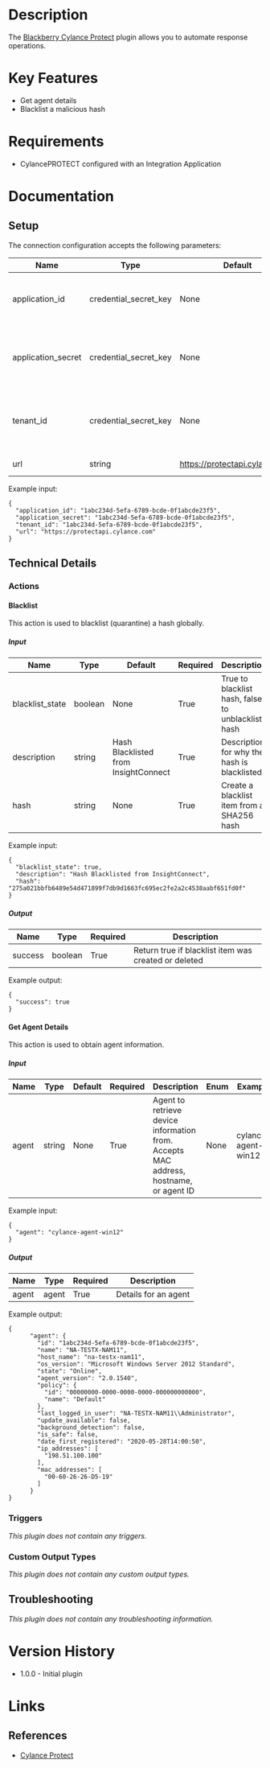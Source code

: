 # Description

The [Blackberry Cylance Protect](https://www.cylance.com/en-us/platform/products/cylance-protect.html) plugin allows you to automate response operations.

# Key Features

* Get agent details
* Blacklist a malicious hash

# Requirements

* CylancePROTECT configured with an Integration Application

# Documentation

## Setup

The connection configuration accepts the following parameters:

|Name|Type|Default|Required|Description|Enum|Example|
|----|----|-------|--------|-----------|----|-------|
|application_id|credential_secret_key|None|True|Application ID for Cylance Protect instance|None|1abc234d-5efa-6789-bcde-0f1abcde23f5|
|application_secret|credential_secret_key|None|True|Generated token that allows access to Cylance Resources|None|1abc234d-5efa-6789-bcde-0f1abcde23f5|
|tenant_id|credential_secret_key|None|True|The unique tenant ID of the tenant that the device belongs to|None|1abc234d-5efa-6789-bcde-0f1abcde23f5|
|url|string|https://protectapi.cylance.com|True|Web API URL|None|https://protectapi.cylance.com|

Example input:

```
{
  "application_id": "1abc234d-5efa-6789-bcde-0f1abcde23f5",
  "application_secret": "1abc234d-5efa-6789-bcde-0f1abcde23f5",
  "tenant_id": "1abc234d-5efa-6789-bcde-0f1abcde23f5",
  "url": "https://protectapi.cylance.com"
}
```
## Technical Details

### Actions

#### Blacklist

This action is used to blacklist (quarantine) a hash globally.

##### Input

|Name|Type|Default|Required|Description|Enum|Example|
|----|----|-------|--------|-----------|----|-------|
|blacklist_state|boolean|None|True|True to blacklist hash, false to unblacklist hash|None|True|
|description|string|Hash Blacklisted from InsightConnect|True|Description for why the hash is blacklisted|None|Hash Blacklisted from InsightConnect|
|hash|string|None|True|Create a blacklist item from a SHA256 hash|None|275a021bbfb6489e54d471899f7db9d1663fc695ec2fe2a2c4538aabf651fd0f|

Example input:

```
{
  "blacklist_state": true,
  "description": "Hash Blacklisted from InsightConnect",
  "hash": "275a021bbfb6489e54d471899f7db9d1663fc695ec2fe2a2c4538aabf651fd0f"
}
```

##### Output

|Name|Type|Required|Description|
|----|----|--------|-----------|
|success|boolean|True|Return true if blacklist item was created or deleted|

Example output:

```
{
  "success": true
}
```

#### Get Agent Details

This action is used to obtain agent information.

##### Input

|Name|Type|Default|Required|Description|Enum|Example|
|----|----|-------|--------|-----------|----|-------|
|agent|string|None|True|Agent to retrieve device information from. Accepts MAC address, hostname, or agent ID|None|cylance-agent-win12|

Example input:

```
{
  "agent": "cylance-agent-win12"
}
```

##### Output

|Name|Type|Required|Description|
|----|----|--------|-----------|
|agent|agent|True|Details for an agent|

Example output:

```
{
      "agent": {
        "id": "1abc234d-5efa-6789-bcde-0f1abcde23f5",
        "name": "NA-TESTX-NAM11",
        "host_name": "na-testx-nam11",
        "os_version": "Microsoft Windows Server 2012 Standard",
        "state": "Online",
        "agent_version": "2.0.1540",
        "policy": {
          "id": "00000000-0000-0000-0000-000000000000",
          "name": "Default"
        },
        "last_logged_in_user": "NA-TESTX-NAM11\\Administrator",
        "update_available": false,
        "background_detection": false,
        "is_safe": false,
        "date_first_registered": "2020-05-28T14:00:50",
        "ip_addresses": [
          "198.51.100.100"
        ],
        "mac_addresses": [
          "00-60-26-26-D5-19"
        ]
      }
}
```

### Triggers

_This plugin does not contain any triggers._

### Custom Output Types

_This plugin does not contain any custom output types._
## Troubleshooting

_This plugin does not contain any troubleshooting information._

# Version History

* 1.0.0 - Initial plugin

# Links

## References

* [Cylance Protect](https://www.cylance.com)
